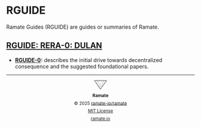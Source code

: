 # RGUIDE
Ramate Guides (RGUIDE) are guides or summaries of Ramate.

<!--START OAC INDEX: DO NOT REMOVE THIS LINE -->
## [RGUIDE: RERA-0: DULAN](rera-000-000-000-dulan/README.md)
- **[RGUIDE-0](/rguide/rera-000-000-000-dulan/rguide-000-000-000/README.md):** describes the initial drive towards decentralized consequence and the suggested foundational papers.

<!--RAMATE FOOTER: DO NOT REMOVE THIS LINE-->
---

<div align="center">
  <a href="https://github.com/ramate-io/oac">
    <picture>
      <source srcset="/assets/ramate-inverted-transparent.png" media="(prefers-color-scheme: dark)">
      <img height="24" src="/assets/ramate-transparent.png" alt="Ramate"/>
    </picture>
  </a>
  <br/>
  <sub>
    <b>Ramate</b>
    <br/>
    &copy; 2025 <a href="https://github.com/ramate-io/ramate">ramate-io/ramate</a>
    <br/>
    <a href="https://github.com/ramate-io/ramate/blob/main/LICENSE">MIT License</a>
    <br/>
    <a href="https://www.ramate.io">ramate.io</a>
  </sub>
</div>

<!--END OAC INDEX: DO NOT REMOVE THIS LINE -->
